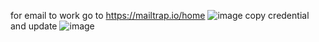for email to work go to https://mailtrap.io/home ![image](https://github.com/user-attachments/assets/32350d7e-c658-4f8e-a805-135e84049ff5)
copy credential and update ![image](https://github.com/user-attachments/assets/bc133737-e4ce-4276-91ee-91dd115b6462)
